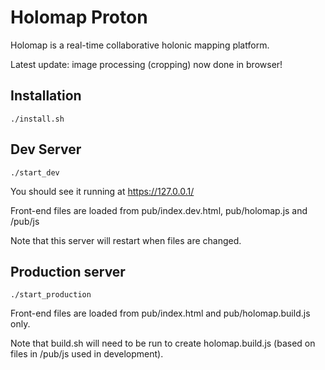 # Holomap Proton

Holomap is a real-time collaborative holonic mapping platform.

Latest update: image processing (cropping) now done in browser!

## Installation
`./install.sh`

## Dev Server
`./start_dev`

You should see it running at <https://127.0.0.1/>

Front-end files are loaded from pub/index.dev.html, pub/holomap.js and /pub/js 

Note that this server will restart when files are changed.

## Production server
`./start_production`

Front-end files are loaded from pub/index.html and pub/holomap.build.js only.

Note that build.sh will need to be run to create holomap.build.js (based on files in /pub/js used in development).
